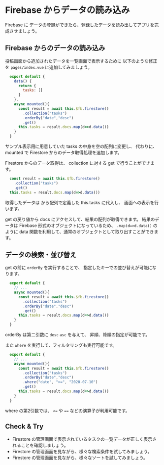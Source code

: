 # Firebase からデータの読み込み

Firebase に データの登録ができたら、登録したデータを読み出してアプリを完成させましょう。

## Firebase からのデータの読み込み

投稿画面から追加されたデータを一覧画面で表示するために
以下のような修正を `pages/index.vue` に追加してみましょう。

```js
  export default {
    data() {
      return {
        tasks: []
      }
    },
    async mounted(){
      const result = await this.$fb.firestore()
        .collection("tasks")
        .orderBy("date","desc")
        .get()
      this.tasks = result.docs.map(d=>d.data())
    }
  }
```

サンプル表示用に用意していた tasks の中身を空の配列に変更し、
代わりに、mounted で Firestore からのデータ取得処理を追加します。

Firestore からのデータ取得は、 collection に対する get で行うことができます。

```js
  const result = await this.$fb.firestore()
    .collection("tasks")
    .get()
  this.tasks = result.docs.map(d=>d.data())
```

取得したデータは から配列で定義した this.tasks に代入し、
画面への表示を行います。

get の戻り値から docs にアクセスして、結果の配列が取得できます。
結果のデータは Firebase 形式のオブジェクトになっているため、
`.map(d=>d.data()` のように data 関数を利用して、通常のオブジェクトとして取り出すことができます。

## データの検索・並び替え

get の前に `orderBy` を実行することで、
指定したキーでの並び替えが可能になります。

```js
  export default {
    // ...
    async mounted(){
      const result = await this.$fb.firestore()
        .collection("tasks")
        .orderBy("date","desc")
        .get()
      this.tasks = result.docs.map(d=>d.data())
    }
  }
```

orderBy は第二引数に `desc` `asc` を与えて、
昇順、降順の指定が可能です。

また `where` を実行して、フィルタリングも実行可能です。

```js
  export default {
    // ...
    async mounted(){
      const result = await this.$fb.firestore()
        .collection("tasks")
        .orderBy("date","desc")
        .where("date", ">=", "2020-07-10")
        .get()
      this.tasks = result.docs.map(d=>d.data())
    }
  }
```

where の第2引数では、 `<=` や `==` などの演算子が利用可能です。

## Check & Try

- Firestore の管理画面で表示されているタスクの一覧データが正しく表示されることを確認しましょう。
- Firestore の管理画面を見ながら、様々な検索条件を試してみましょう。
- Firestore の管理画面を見ながら、様々なソートを試してみましょう。













